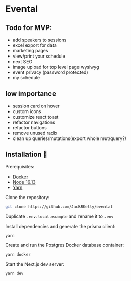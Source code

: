 # Evental

## Todo for MVP:

- add speakers to sessions
- excel export for data
- marketing pages
- view/print your schedule
- next SEO
- image upload for top level page wysiwyg
- event privacy (password protected)
- my schedule

## low importance
- session card on hover
- custom icons
- customize react toast
- refactor navigations
- refactor buttons
- remove unused radix
- clean up queries/mutations(export whole mut/query?)

## Installation 💾

Prerequisites:
- [Docker](https://www.docker.com/products/docker-desktop/)
- [Node 16.13](https://nodejs.org/ko/blog/release/v16.13.0/)
- [Yarn](https://classic.yarnpkg.com/lang/en/docs/install/#windows-stable)

Clone the repository:

```bash
git clone https://github.com/JackRKelly/evental
```

Duplicate `.env.local.example` and rename it to `.env`

Install dependencies and generate the prisma client:

```bash
yarn
```

Create and run the Postgres Docker database container:

```bash
yarn docker
```

Start the Next.js dev server:

```bash
yarn dev
```


 
